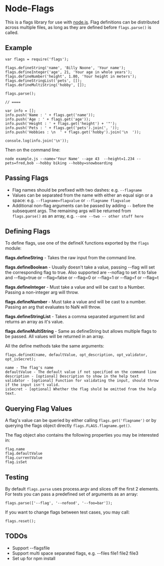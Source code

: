 # Node-Flags

This is a flags library for use with [node.js](http://nodejs.org/).  Flag definitions can be distributed across multiple files, as long as they are defined before `flags.parse()` is called.

## Example

    var flags = require('flags');

    flags.defineString('name', 'Billy Noone', 'Your name');
    flags.defineInteger('age', 21, 'Your age in whole years');
    flags.defineNumber('height', 1.80, 'Your height in meters');
    flags.defineStringList('pets', []);
    flags.defineMultiString('hobby', []);

    flags.parse();

    // ====

    var info = [];
    info.push('Name : ' + flags.get('name'));
    info.push('Age : ' + flags.get('age'));
    info.push('Height : ' + flags.get('height') + '"');
    info.push('Pets : ' + flags.get('pets').join(', '));
    info.push('Hobbies : \n  ' + flags.get('hobby').join('\n  '));

    console.log(info.join('\n'));

Then on the command line:

    node example.js --name='Your Name' --age 43  --height=1.234 --pets=fred,bob --hobby biking --hobby=snowboarding

## Passing Flags

 * Flag names should be prefixed with two dashes: e.g. `--flagname`
 * Values can be separated from the name with either an equal sign or a space: e.g. `--flagname=flagvalue` or `--flagname flagvalue`
 * Additional non-flag arguments can be passed by adding `--` before the subsequent args.  The remaining args will be returned from `flags.parse()` as an array, e.g. `--one --two -- other stuff here`

## Defining Flags

To define flags, use one of the defineX functions exported by the `flags` module:

**flags.defineString** - Takes the raw input from the command line.

**flags.defineBoolean** - Usually doesn't take a value, passing --flag will set the corresponding flag to true.  Also supported are --noflag to set it to false and --flag=true or --flag=false or --flag=0 or --flag=1 or --flag=f or --flag=t 

**flags.defineInteger** - Must take a value and will be cast to a Number.  Passing a non-integer arg will throw.

**flags.defineNumber** - Must take a value and will be cast to a number.  Passing an arg that evaluates to NaN will throw.

**flags.defineStringList** - Takes a comma separated argument list and returns an array as it's value.

**flags.defineMultiString** - Same as defineString but allows multiple flags to be passed.  All values will be returned in an array.


All the define methods take the same arguments:

    flags.defineX(name, defaultValue, opt_description, opt_validator, opt_isSecret);

    name - The flag's name
    defaultValue - The default value if not specified on the command line
    description - [optional] Description to show in the help text
    validator - [optional] Function for validating the input, should throw if the input isn't valid.
    isSecret - [optional] Whether the flag shold be omitted from the help text.

## Querying Flag Values

A flag's value can be queried by either calling `flags.get('flagname')` or by querying the flags object directly `flags.FLAGS.flagname.get()`.

The flag object also contains the following properties you may be interested in:

    flag.name
    flag.defaultValue
    flag.currentValue
    flag.isSet

## Testing

By default `flags.parse` uses process.argv and slices off the first 2 elements.  For tests you can pass a predefined set of arguments as an array:

    flags.parse(['--flag', '--nofood', '--foo=bar']);

If you want to change flags between test cases, you may call:

    flags.reset();

## TODOs

 * Support --flagsfile
 * Support multi space separated flags, e.g. --files file1 file2 file3
 * Set up for npm install

